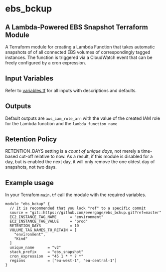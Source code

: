 # ebs\_bckup
## A Lambda-Powered EBS Snapshot Terraform Module

A Terraform module for creating a Lambda Function that takes automatic snapshots of of all connected EBS volumes of correspondingly tagged instances.
The function is triggered via a CloudWatch event that can be freely configured by a cron expression.

## Input Variables

Refer to [variables.tf](variables.tf) for all inputs with descriptions and defaults. 

## Outputs
Default outputs are `aws_iam_role_arn` with the value of the created IAM role for the Lambda function and the `lambda_function_name`

## Retention Policy

RETENTION_DAYS setting is a *count of unique days*, not merely a time-based cut-off relative to now. As a result,
if this module is disabled for a day, but is enabled the next day, it will only remove the one oldest day of snapshots,
not two days.


## Example usage
In your Terrafom `main.tf` call the module with the required variables.

```
module "ebs_bckup" {
  // It is recommended that you lock "ref" to a specific commit
  source = "git::https://github.com/evergage/ebs_bckup.git?ref=master"
  EC2_INSTANCE_TAG_NAME      = "environment"
  EC2_INSTANCE_TAG_VALUE     = "prod"
  RETENTION_DAYS             = 10
  VOLUME_TAG_NAMES_TO_RETAIN = [
    "environment",
    "Kind"
  ]
  unique_name      = "v2"
  stack_prefix     = "ebs_snapshot"
  cron_expression  = "45 1 * * ? *"
  regions          = ["eu-west-1", "eu-central-1"]
}
```
